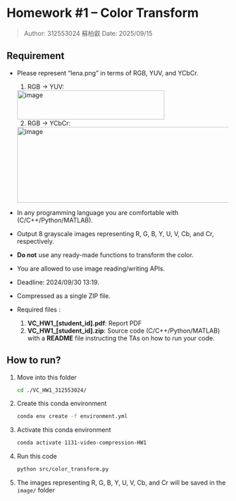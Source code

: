 # Homework #1 – Color Transform

> Author: 312553024 蘇柏叡 
> Date: 2025/09/15

## Requirement

- Please represent “lena.png” in terms of RGB, YUV, and YCbCr.
    1. RGB -> YUV:
    <img width="334" height="66" alt="image" src="https://github.com/user-attachments/assets/2785259a-10ea-4a91-9e5f-cfcc71e9fc01" />

    2. RGB -> YCbCr:
    <img width="842" height="172" alt="image" src="https://github.com/user-attachments/assets/80f0f24a-47cb-43e7-8c85-953fb55a9cf8" />

- In any programming language you are comfortable with (C/C++/Python/MATLAB).
- Output 8 grayscale images representing R, G, B, Y, U, V, Cb, and Cr, respectively.
- **Do not** use any ready-made functions to transform the color.
- You are allowed to use image reading/writing APIs.
- Deadline: 2024/09/30 13:19.
- Compressed as a single ZIP file.
- Required files :
    1. **VC_HW1_[student_id].pdf**: Report PDF
    2. **VC_HW1_[student_id].zip**: Source code (C/C++/Python/MATLAB) with a **README** file instructing the TAs on how to run your code.

## How to run?

1. Move into this folder
    
    ```bash
    cd ./VC_HW1_312553024/
    ```
    
2. Create this conda environment
    
    ```bash
    conda env create -f environment.yml
    ```
    
3. Activate this conda environment
    
    ```bash
    conda activate 1131-video-compression-HW1
    ```
    
4. Run this code
    
    ```bash
    python src/color_transform.py
    ```
    
5. The images representing R, G, B, Y, U, V, Cb, and Cr will be saved in the `image/` folder
